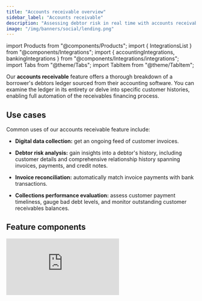 ```yaml
---
title: "Accounts receivable overview"
sidebar_label: "Accounts receivable"
description: "Assessing debtor risk in real time with accounts receivable insights"
image: "/img/banners/social/lending.png"
---
```


import Products from "@components/Products";
import { IntegrationsList } from "@components/Integrations";
import { accountingIntegrations, bankingIntegrations } from "@components/Integrations/integrations";
import Tabs from "@theme/Tabs";
import TabItem from "@theme/TabItem";

Our **accounts receivable** feature offers a thorough breakdown of a borrower's debtors ledger sourced from their accounting software. You can examine the ledger in its entirety or delve into specific customer histories, enabling full automation of the receivables financing process.

## Use cases

Common uses of our accounts receivable feature include:

- **Digital data collection:** get an ongoing feed of customer invoices.

- **Debtor risk analysis:** gain insights into a debtor's history, including customer details and comprehensive relationship history spanning invoices, payments, and credit notes.

- **Invoice reconciliation:** automatically match invoice payments with bank transactions.

- **Collections performance evaluation:** assess customer payment timeliness, gauge bad debt levels, and monitor outstanding customer receivables balances.

## Feature components

<iframe
  src="https://docs.google.com/spreadsheets/d/1VEE7uUH_Q4ZGReonOqfZVT6V4-C40rwsMNEp2K7hOhQ/pubhtml?gid=1688137158&amp;single=true&amp;widget=true&amp;headers=false"
  frameborder="0"
  className="googleSheets"
  style={{ height: "660px" }}
/>

## Feature enrichments

#### Reconciled invoices

The **reconciled invoices** component of this feature streamlines the often tedious and error-prone process of matching invoice payments with bank transactions. By automating this crucial task, it ensures that lenders can confidently validate the accuracy and authenticity of invoice payments in real time, minimizing the risk of errors and fraud. 

A quick and easy test is to filter for invoices that have a status of ‘Paid’ but do not have a matching bank transaction. 

Call our [List reconciled invoices](/lending-api#/operations/list-reconciled-invoices) endpoint to use this feature component. You must have both an accounting and a banking source connected. 

## Supported outputs

You can retrieve the data read and enriched by the feature by [downloading a report in an Excel format](/lending/features/excel-download-overview) or calling the **accounts receivable** [endpoints of our API](/lending-api#/operations/list-reconciled-invoices).

For example, invoice finance providers looking to reduce their risk can use the [List reconciled invoices](/lending-api#/operations/list-reconciled-invoices) endpoint to evaluate an SMB's customers ability to repay.

<Tabs>

<TabItem value="nodejs" label="TypeScript">

```javascript
type CustomerDetails {
  id: string;
  name: string;
}

const invoicesResponse = await lendingClient.accountsReceivable.invoices.listReconciled({
    companyId: companyId,
    query: 'status=Paid'
  });

if(invoicesResponse.statusCode != 200){
  throw new Error("Could not get reconciled invoices")
}

// Get all fully reconciled invoices
const reconciledInvoices = invoicesResponse.enhancedInvoicesReport.reportItems.filter(x => {
  reconciledTotal = x.payments.reduce((sum, current) => sum + current.amount, 0);
  return x.totalAmount === reconciledTotal;
})

// Get customer details:
const customers: CustomerDetails[] = reconciledInvoices.map(x => {
  id: x.customerRef.id,
  name: x.customerRef.customerName
});
```

</TabItem>

<TabItem value="python" label="Python">

```python
@dataclass
class CustomerDetails:
  id: str
  name: str

# Get all fully reconciled invoices
invoices_request = operations.ListReconciledInvoicesRequest(
    company_id=company_id,
    query='status=Paid'
)
invoices_response = lending_client.accounts_receivable.invoices.list_reconciled(invoices_request)

if invoices_response.status_code != 200:
  raise Exception('Could not get reconciled invoices')

# Get customer details for fully reconciled invoices:
customers = []
for invoice in invoices_response.enhanced_invoices_report.report_items:
  reconciled_total = sum(x for x in invoice.payments)

  if invoice.total_amount == reconciled_total:
    customers.append(CustomerDetails(
      id=invoice.customer_ref.id,
      name=invoice.customer_ref.customer_ame
    ))
```

</TabItem>

<TabItem value="csharp" label="C#">

```csharp
public record CustomerDetails(string Id, string Name);

var invoicesResponse = await lendingClient.AccountsReceivable.Invoices.ListReconciledAsync(new() {
    CompanyId = companyId,
    Query = "status=Paid"
});

if(invoicesResponse.StatusCode != 200){
  throw new Exception("Could not get reconciled invoices");
}

// Get customer details for fully reconciled invoices:
var customers = invoicesResponse.EnhancedInvoicesReport.ReportItems.Where(x =>
  x.payments.Sum(y => y.Amount) == x.TotalAmount)
  .Select(x => new CustomerDetails(x.CustomerRef.Id, x.CustomerRef.CustomerName);
```

</TabItem>

<TabItem value="go" label="Go">

```go
type CustomerDetails struct {
  Id string
  Name string
}

ctx := context.Background()
invoicesResponse, err := lendingClient.AccountsReceivable.Invoices.ListReconciled(
    ctx,
    operations.ListReconciledInvoicesRequest{
      CompanyID: companyID,
      Query: "status=Paid"
  })

if invoicesResponse.StatusCode == 200 {
  // Get customer details for fully reconciled invoices:
  customers = []CustomerDetails{}
  for _, invoice := invoicesResponse.EnhancedInvoicesReport.ReportItems {
    reconciledTotal := 0.0
    for _, payment := invoice.payments {
      reconciledTotal += payment.Amount
    }

    if reconciledTotal == invoice.TotalAmount {
      customers = append(customers, CustomerDetails{})
    }
  }
}
```

</TabItem>

</Tabs>

## Get started

Once you have the Lending product enabled, configure your instance to work with our accounts receivable feature. 

#### Configure data sources

Follow the respective guides to set up and enable at least one accounting and one banking integration that will serve as a data source for the accounts receivable feature:

##### Accounting

<IntegrationsList integrations={accountingIntegrations} />

##### Banking

<IntegrationsList integrations={bankingIntegrations} />

#### Enable data types and sync schedule

See how to [enable data types](/core-concepts/data-type-settings#override-the-default-sync-settings) and ensure the following data types have been switched on:

- Customers `customers`
- Invoices `invoices`
- Payments `payments`
- Credit Notes `creditNotes`
- Account transactions `accountTransactions`
- Direct costs `directCosts`
- Direct incomes `directIncomes`
- Transfers `transfers`
- Accounts `banking-accounts`
- Transactions `banking-transactions`

Configure the solution to refresh data when you need it by [setting a synchronization frequency](/core-concepts/data-type-settings#choose-a-synchronization-frequency). We recommend setting it to a daily or a monthly sync.

#### Configure webhooks

We recommend you [configure webhook consumers](/using-the-api/webhooks/create-consumer) with the following [event types](/using-the-api/webhooks/event-types) to manage your data pipelines. These webhooks send a message for each `dataType` separately.

- [Dataset status has changed to an error state](/using-the-api/webhooks/event-types)  

  This means an issue has occurred when syncing the specified data type. Resolve the issue and [initiate the sync](/using-the-api/queueing-data-syncs#refresh-data) for this dataset again. 
 
- [Dataset data changed](/using-the-api/webhooks/event-types)  

  This means data has been updated for the specified data type. This can include new, updated, or deleted data. You should then refresh the data in your platform.

---

## Read next
- [Accounts payable](/lending/features/accounts-payable-overview)

